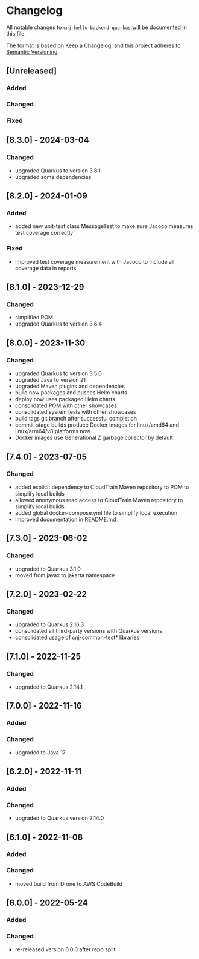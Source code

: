 # Changelog
All notable changes to `cnj-hello-backend-quarkus` will be documented in this file.

The format is based on [Keep a Changelog](https://keepachangelog.com/en/1.0.0/),
and this project adheres to [Semantic Versioning](https://semver.org/spec/v2.0.0.html).

## [Unreleased]
### Added
### Changed
### Fixed

## [8.3.0] - 2024-03-04
### Changed
- upgraded Quarkus to version 3.8.1
- upgraded some dependencies

## [8.2.0] - 2024-01-09
### Added
- added new unit-test class MessageTest to make sure Jacoco measures test coverage correctly
### Fixed
- improved test coverage measurement with Jacoco to include all coverage data in reports

## [8.1.0] - 2023-12-29
### Changed
- simplified POM
- upgraded Quarkus to version 3.6.4

## [8.0.0] - 2023-11-30
### Changed
- upgraded Quarkus to version 3.5.0
- upgraded Java to version 21
- upgraded Maven plugins and dependencies
- build now packages and pushes Helm charts
- deploy now uses packaged Helm charts
- consolidated POM with other showcases
- consolidated system tests with other showcases
- build tags git branch after successful completion
- commit-stage builds produce Docker images for linux/amd64 and linux/arm64/v8 platforms now
- Docker images use Generational Z garbage collector by default

## [7.4.0] - 2023-07-05
### Changed
- added explicit dependency to CloudTrain Maven repository to POM to simplify local builds
- allowed anonymous read access to CloudTrain Maven repository to simplify local builds
- added global docker-compose.yml file to simplify local execution
- improved documentation in README.md

## [7.3.0] - 2023-06-02
### Changed
- upgraded to Quarkus 3.1.0
- moved from javax to jakarta namespace

## [7.2.0] - 2023-02-22
### Changed
- upgraded to Quarkus 2.16.3
- consolidated all third-party versions with Quarkus versions
- consolidated usage of cnj-common-test* libraries

## [7.1.0] - 2022-11-25
### Changed
- upgraded to Quarkus 2.14.1

## [7.0.0] - 2022-11-16
### Added
### Changed
- upgraded to Java 17

## [6.2.0] - 2022-11-11
### Added
### Changed
- upgraded to Quarkus version 2.14.0

## [6.1.0] - 2022-11-08
### Added
### Changed
- moved build from Drone to AWS CodeBuild

## [6.0.0] - 2022-05-24
### Added
### Changed
- re-released version 6.0.0 after repo split
